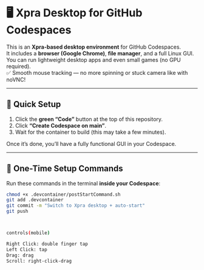 # 🖥️ Xpra Desktop for GitHub Codespaces

This is an **Xpra-based desktop environment** for GitHub Codespaces.  
It includes a **browser (Google Chrome)**, **file manager**, and a full Linux GUI.  
You can run lightweight desktop apps and even small games (no GPU required).  
✅ Smooth mouse tracking — no more spinning or stuck camera like with noVNC!

---

## 🚀 Quick Setup

1. Click the **green “Code”** button at the top of this repository.  
2. Click **“Create Codespace on main”**.  
3. Wait for the container to build (this may take a few minutes).

Once it’s done, you’ll have a fully functional GUI in your Codespace.

---

## 🧩 One-Time Setup Commands

Run these commands in the terminal **inside your Codespace**:

```bash
chmod +x .devcontainer/postStartCommand.sh
git add .devcontainer
git commit -m "Switch to Xpra desktop + auto-start"
git push



controls(mobile)

Right Click: double finger tap
Left Click: tap
Drag: drag
Scroll: right-click-drag
